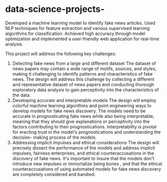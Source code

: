 # data-science-projects-
Developed a machine learning model to identify fake news articles. Used NLP techniques for feature extraction and various supervised learning algorithms for classification. Achieved high accuracy through model optimization and implemented a user-friendly web application for real-time analysis.

This project will address the following key challenges:
1. Detecting fake news from a large and different dataset The dataset of news papers
may contain a wide range of motifs, sources, and styles, making it challenging to
identify patterns and characteristics of fake news. The design will address this
challenge by collecting a different and representative dataset of news papers and
conducting thorough exploratory data analysis to gain perceptivity into the
characteristics of the data.
2. Developing accurate and interpretable models The design will employ colorful
machine learning algorithms and point engineering ways to develop models for fake
news discovery. The models need to be accurate in prognosticating fake news while
also being interpretable, meaning that they should give explanations or perceptivity
into the factors contributing to their prognostications. Interpretability is pivotal for
erecting trust in the model's prognostications and understanding the decision- making
process of the models.
3. Addressing implicit impulses and ethical considerations The design will precisely
dissect the performance of the models and address implicit impulses, fairness
enterprises, and ethical counteraccusations in the discovery of fake news. It's
important to insure that the models don't introduce new impulses or immortalize
being bones , and that the ethical counteraccusations of using automated models for
fake news discovery are completely considered and bandied.



